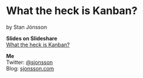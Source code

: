 # What the heck is Kanban?
by Stan Jónsson

__Slides on Slideshare__  
[What the heck is Kanban?](http://www.slideshare.net/steinnjonsson/what-the-heck-is-kanban-codemash-2014) 

__Me__  
Twitter: [@sjonsson](https://twitter.com/sjonsson)  
Blog: [sjonsson.com](http://www.sjonsson.com)
